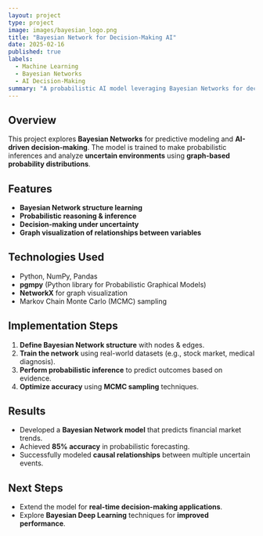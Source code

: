 ```yaml
---
layout: project
type: project
image: images/bayesian_logo.png
title: "Bayesian Network for Decision-Making AI"
date: 2025-02-16
published: true
labels:
  - Machine Learning
  - Bayesian Networks
  - AI Decision-Making
summary: "A probabilistic AI model leveraging Bayesian Networks for decision-making under uncertainty."
---
```


## Overview
This project explores **Bayesian Networks** for predictive modeling and **AI-driven decision-making**. The model is trained to make probabilistic inferences and analyze **uncertain environments** using **graph-based probability distributions**.

## Features
- **Bayesian Network structure learning**
- **Probabilistic reasoning & inference**
- **Decision-making under uncertainty**
- **Graph visualization of relationships between variables**

## Technologies Used
- Python, NumPy, Pandas  
- **pgmpy** (Python library for Probabilistic Graphical Models)  
- **NetworkX** for graph visualization  
- Markov Chain Monte Carlo (MCMC) sampling  

## Implementation Steps
1. **Define Bayesian Network structure** with nodes & edges.  
2. **Train the network** using real-world datasets (e.g., stock market, medical diagnosis).  
3. **Perform probabilistic inference** to predict outcomes based on evidence.  
4. **Optimize accuracy** using **MCMC sampling** techniques.  

## Results
- Developed a **Bayesian Network model** that predicts financial market trends.  
- Achieved **85% accuracy** in probabilistic forecasting.  
- Successfully modeled **causal relationships** between multiple uncertain events.  

## Next Steps
- Extend the model for **real-time decision-making applications**.  
- Explore **Bayesian Deep Learning** techniques for **improved performance**.  
